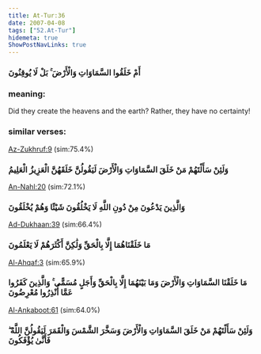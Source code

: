 ```yaml
---
title: At-Tur:36
date: 2007-04-08
tags: ["52.At-Tur"]
hidemeta: true 
ShowPostNavLinks: true 
---
```

### أَمْ خَلَقُوا السَّمَاوَاتِ وَالْأَرْضَ ۚ بَلْ لَا يُوقِنُونَ
### meaning: 
Did they create the heavens and the earth? Rather, they have no certainty!
### similar verses: 

[Az-Zukhruf:9](/43/9) (sim:75.4%)

### وَلَئِنْ سَأَلْتَهُمْ مَنْ خَلَقَ السَّمَاوَاتِ وَالْأَرْضَ لَيَقُولُنَّ خَلَقَهُنَّ الْعَزِيزُ الْعَلِيمُ

[An-Nahl:20](/16/20) (sim:72.1%)

### وَالَّذِينَ يَدْعُونَ مِنْ دُونِ اللَّهِ لَا يَخْلُقُونَ شَيْئًا وَهُمْ يُخْلَقُونَ

[Ad-Dukhaan:39](/44/39) (sim:66.4%)

### مَا خَلَقْنَاهُمَا إِلَّا بِالْحَقِّ وَلَٰكِنَّ أَكْثَرَهُمْ لَا يَعْلَمُونَ

[Al-Ahqaf:3](/46/3) (sim:65.9%)

### مَا خَلَقْنَا السَّمَاوَاتِ وَالْأَرْضَ وَمَا بَيْنَهُمَا إِلَّا بِالْحَقِّ وَأَجَلٍ مُسَمًّى ۚ وَالَّذِينَ كَفَرُوا عَمَّا أُنْذِرُوا مُعْرِضُونَ

[Al-Ankaboot:61](/29/61) (sim:64.0%)

### وَلَئِنْ سَأَلْتَهُمْ مَنْ خَلَقَ السَّمَاوَاتِ وَالْأَرْضَ وَسَخَّرَ الشَّمْسَ وَالْقَمَرَ لَيَقُولُنَّ اللَّهُ ۖ فَأَنَّىٰ يُؤْفَكُونَ
